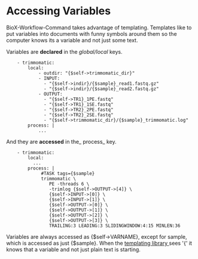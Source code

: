 # Accessing Variables

BioX-Workflow-Command takes advantage of templating. Templates like to put variables into documents with funny symbols around them so the computer knows its a variable and not just some text.

Variables are **declared** in the _global/local_ keys.

```
    - trimmomatic:
        local:
            - outdir: "{$self->trimmomatic_dir}"
            - INPUT:
              - "{$self->indir}/{$sample}_read1.fastq.gz"
              - "{$self->indir}/{$sample}_read2.fastq.gz"
            - OUTPUT:
              - "{$self->TR1}_1PE.fastq"
              - "{$self->TR1}_1SE.fastq"
              - "{$self->TR2}_2PE.fastq"
              - "{$self->TR2}_2SE.fastq"
              - "{$self->trimmomatic_dir}/{$sample}_trimmomatic.log"
        process: |
            ...
```

And they are **accessed** in the_ process_ key.

```
    - trimmomatic:
        local:
          ...
        process: |
             #TASK tags={$sample}
             trimmomatic \
                PE -threads 6 \
                -trimlog {$self->OUTPUT->[4]} \
                {$self->INPUT->[0]} \
                {$self->INPUT->[1]} \
                {$self->OUTPUT->[0]} \
                {$self->OUTPUT->[1]} \
                {$self->OUTPUT->[2]} \
                {$self->OUTPUT->[3]} \
                TRAILING:3 LEADING:3 SLIDINGWINDOW:4:15 MINLEN:36

```

Variables are always accessed as {$self-&gt;VARNAME}, except for sample, which is accessed as just {$sample}. When the [templating library ](https://metacpan.org/pod/Text::Template) sees '{' it knows that a variable and not just plain text is starting.

